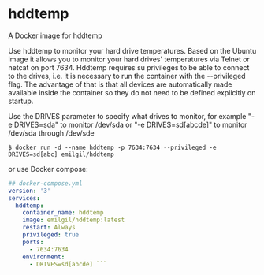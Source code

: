 # hddtemp
A Docker image for hddtemp 

Use hddtemp to monitor your hard drive temperatures. Based on the Ubuntu image it allows you to monitor your hard drives'  temperatures via Telnet or netcat on port 7634. Hddtemp requires su privileges to be able to connect to the drives, i.e. it is necessary to run the container with the --privileged flag. The advantage of that is that all devices are automatically made available inside the container so they do not need to be defined explicitly on startup.

Use the DRIVES parameter to specify what drives to monitor, for example "-e DRIVES=sda" to monitor /dev/sda or "-e DRIVES=sd[abcde]" to monitor /dev/sda through /dev/sde
```
$ docker run -d --name hddtemp -p 7634:7634 --privileged -e DRIVES=sd[abc] emilgil/hddtemp
```
or use Docker compose:
```yaml 
## docker-compose.yml
version: '3'
services:
  hddtemp:
    container_name: hddtemp
    image: emilgil/hddtemp:latest
    restart: Always
    privileged: true
    ports:
      - 7634:7634
    environment:
      - DRIVES=sd[abcde] ```

